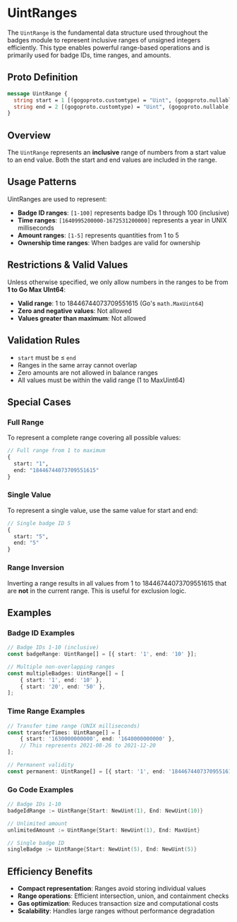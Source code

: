 # UintRanges

The `UintRange` is the fundamental data structure used throughout the badges module to represent inclusive ranges of unsigned integers efficiently. This type enables powerful range-based operations and is primarily used for badge IDs, time ranges, and amounts.

## Proto Definition

```protobuf
message UintRange {
  string start = 1 [(gogoproto.customtype) = "Uint", (gogoproto.nullable) = false];
  string end = 2 [(gogoproto.customtype) = "Uint", (gogoproto.nullable) = false];
}
```

## Overview

The `UintRange` represents an **inclusive** range of numbers from a start value to an end value. Both the start and end values are included in the range.

## Usage Patterns

UintRanges are used to represent:

-   **Badge ID ranges**: `[1-100]` represents badge IDs 1 through 100 (inclusive)
-   **Time ranges**: `[1640995200000-1672531200000]` represents a year in UNIX milliseconds
-   **Amount ranges**: `[1-5]` represents quantities from 1 to 5
-   **Ownership time ranges**: When badges are valid for ownership

## Restrictions & Valid Values

Unless otherwise specified, we only allow numbers in the ranges to be from **1 to Go Max UInt64**:

-   **Valid range**: 1 to 18446744073709551615 (Go's `math.MaxUint64`)
-   **Zero and negative values**: Not allowed
-   **Values greater than maximum**: Not allowed

## Validation Rules

-   `start` must be ≤ `end`
-   Ranges in the same array cannot overlap
-   Zero amounts are not allowed in balance ranges
-   All values must be within the valid range (1 to MaxUint64)

## Special Cases

### Full Range

To represent a complete range covering all possible values:

```protobuf
// Full range from 1 to maximum
{
  start: "1",
  end: "18446744073709551615"
}
```

### Single Value

To represent a single value, use the same value for start and end:

```protobuf
// Single badge ID 5
{
  start: "5",
  end: "5"
}
```

### Range Inversion

Inverting a range results in all values from 1 to 18446744073709551615 that are **not** in the current range. This is useful for exclusion logic.

## Examples

### Badge ID Examples

```typescript
// Badge IDs 1-10 (inclusive)
const badgeRange: UintRange[] = [{ start: '1', end: '10' }];

// Multiple non-overlapping ranges
const multipleBadges: UintRange[] = [
    { start: '1', end: '10' },
    { start: '20', end: '50' },
];
```

### Time Range Examples

```typescript
// Transfer time range (UNIX milliseconds)
const transferTimes: UintRange[] = [
    { start: '1630000000000', end: '1640000000000' },
    // This represents 2021-08-26 to 2021-12-20
];

// Permanent validity
const permanent: UintRange[] = [{ start: '1', end: '18446744073709551615' }];
```

### Go Code Examples

```go
// Badge IDs 1-10
badgeIdRange := UintRange{Start: NewUint(1), End: NewUint(10)}

// Unlimited amount
unlimitedAmount := UintRange{Start: NewUint(1), End: MaxUint}

// Single badge ID
singleBadge := UintRange{Start: NewUint(5), End: NewUint(5)}
```

## Efficiency Benefits

-   **Compact representation**: Ranges avoid storing individual values
-   **Range operations**: Efficient intersection, union, and containment checks
-   **Gas optimization**: Reduces transaction size and computational costs
-   **Scalability**: Handles large ranges without performance degradation
